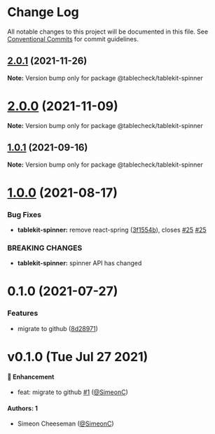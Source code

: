 # Change Log

All notable changes to this project will be documented in this file.
See [Conventional Commits](https://conventionalcommits.org) for commit guidelines.

## [2.0.1](https://github.com/tablecheck/tablekit/compare/@tablecheck/tablekit-spinner@2.0.0...@tablecheck/tablekit-spinner@2.0.1) (2021-11-26)

**Note:** Version bump only for package @tablecheck/tablekit-spinner





# [2.0.0](https://github.com/tablecheck/tablekit/compare/@tablecheck/tablekit-spinner@1.0.1...@tablecheck/tablekit-spinner@2.0.0) (2021-11-09)

**Note:** Version bump only for package @tablecheck/tablekit-spinner





## [1.0.1](https://github.com/tablecheck/tablekit/compare/@tablecheck/tablekit-spinner@1.0.0...@tablecheck/tablekit-spinner@1.0.1) (2021-09-16)

**Note:** Version bump only for package @tablecheck/tablekit-spinner





# [1.0.0](https://github.com/tablecheck/tablekit/compare/@tablecheck/tablekit-spinner@0.1.0...@tablecheck/tablekit-spinner@1.0.0) (2021-08-17)


### Bug Fixes

* **tablekit-spinner:** remove react-spring ([3f1554b](https://github.com/tablecheck/tablekit/commit/3f1554b5624ae39ea68f146224a157d297813522)), closes [#25](https://github.com/tablecheck/tablekit/issues/25) [#25](https://github.com/tablecheck/tablekit/issues/25)


### BREAKING CHANGES

* **tablekit-spinner:** spinner API has changed





# 0.1.0 (2021-07-27)


### Features

* migrate to github ([8d28971](https://github.com/tablecheck/tablekit/commit/8d28971175010fcb2a3cd9c48a749e7af1bdc9f9))





# v0.1.0 (Tue Jul 27 2021)

#### 🚀 Enhancement

- feat: migrate to github [#1](https://github.com/tablecheck/tablekit/pull/1) ([@SimeonC](https://github.com/SimeonC))

#### Authors: 1

- Simeon Cheeseman ([@SimeonC](https://github.com/SimeonC))

